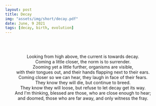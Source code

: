 ```yaml
---
layout: post
title: Decay
img: "assets/img/short/decay.pdf"
date: June, 9 2021
tags: [decay, birth, evolution]
---
```


<br><br>
<div align="center">
Looking from high above, the current is towards decay.<br>
Coming a little closer, the norm is to surrender. <br>
Zooming yet a little further, organisms are visible, <br>
with their tongues out, and their hands flapping next to their ears.<br>
Coming closer so we can hear, they laugh in face of their fears. <br>
They know they will die, but continue to breed. <br>  
They know they will loose, but refuse to let decay get its way.<br> 
And I'm thinking, blessed are those, who are close enough to hear; <br>
and doomed, those who are far away, and only witness the fray.<br>
  
</div>
<br><br>
<br><br>
<br><br>
<br><br>
<br><br>
<br><br>
